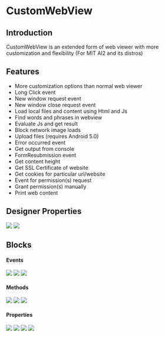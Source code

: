 # CustomWebView
## Introduction
CustomWebView is an extended form of web viewer with more customization and flexibility (For MIT AI2 and its distros)

## Features
- More customization options than normal web viewer
- Long Click event
- New window request event
- New window close request event
- Load local files and content using Html and Js
- Find words and phrases in webview
- Evaluate Js and get result
- Block network image loads
- Upload files (requires Android 5.0)
- Error occurred event
- Get output from console
- FormResubmission event
- Get content height
- Get SSL Certificate of website
- Get cookies for particular url/website
- Event for permission(s) request
- Grant permission(s) manually
- Print web content

## Designer Properties

<img src="https://kodular-community.s3.dualstack.eu-west-1.amazonaws.com/original/3X/4/7/47aaaa83879e73d42ecc93935bfa83819e7ef69a.png">

<img src="https://kodular-community.s3.dualstack.eu-west-1.amazonaws.com/original/3X/9/a/9a46ff9628b1695817c56b1f8555c32106a423fd.png">

## Blocks
#### Events
<img src="https://kodular-community.s3.dualstack.eu-west-1.amazonaws.com/original/3X/c/3/c3dc649571f81de591acd6d91f1cde7e25cd95dc.png">

<img src="https://kodular-community.s3.dualstack.eu-west-1.amazonaws.com/original/3X/e/b/ebd3525bba1f84800189545b9af733731d6bab09.png">

<img src="https://kodular-community.s3.dualstack.eu-west-1.amazonaws.com/original/3X/d/a/daa7b33c9a784a9ef5da85f19c292b3562c302ea.png">

#### Methods
<img src="https://kodular-community.s3.dualstack.eu-west-1.amazonaws.com/original/3X/5/e/5eed2dfc182329af169cb3879b6f4b751d38eec3.png">

<img src="https://kodular-community.s3.dualstack.eu-west-1.amazonaws.com/original/3X/3/1/31ea76a6dcb53bcb194302a24593d4e3f0a455d1.png">

<img src="https://kodular-community.s3.dualstack.eu-west-1.amazonaws.com/original/3X/9/d/9d2ce4eebfe20ac57a27d31a2e37e393e87dd447.png">

#### Properties
<img src="https://kodular-community.s3.dualstack.eu-west-1.amazonaws.com/original/3X/d/c/dc25b49f065626e300f3b6c7f96817b8ae7ccd53.png">

<img src="https://kodular-community.s3.dualstack.eu-west-1.amazonaws.com/original/3X/4/f/4f6dc91f4eca6e74b11dcf5fe4cc73c5a9ffb8dc.png">

<img src="https://kodular-community.s3.dualstack.eu-west-1.amazonaws.com/original/3X/b/1/b1d5f11b6e4ef1bad1e2dcf93d01bbe25fb18538.png">

<img src="https://kodular-community.s3.dualstack.eu-west-1.amazonaws.com/original/3X/a/0/a090a99c4daf7da535f97728b10924d6f8e349bf.png">

